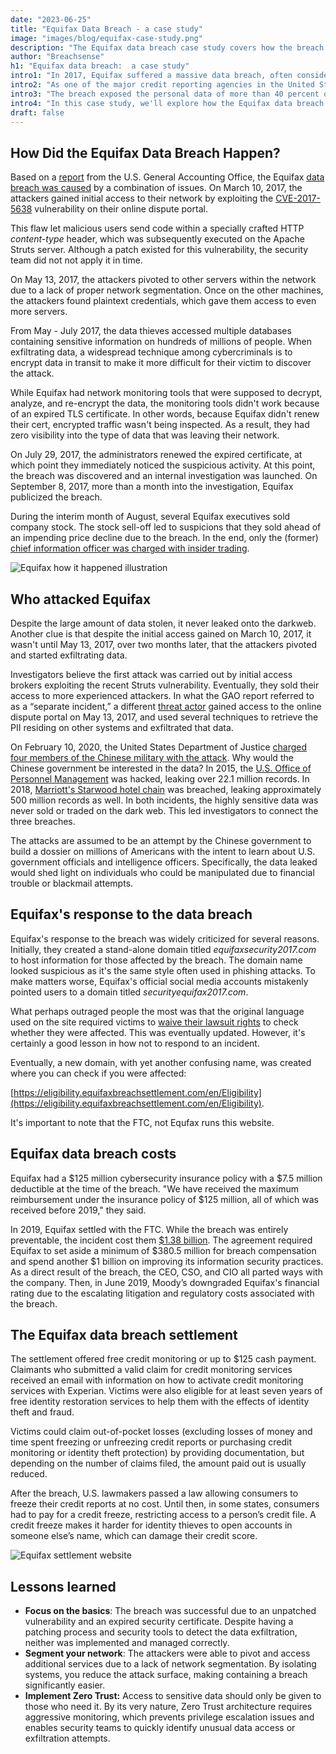```yaml
---
date: "2023-06-25"
title: "Equifax Data Breach - a case study"
image: "images/blog/equifax-case-study.png"
description: "The Equifax data breach case study covers how the breach occurred, the company's response, and the costs associated with the breach." 
author: "Breachsense"
h1: "Equifax data breach:  a case study"
intro1: "In 2017, Equifax suffered a massive data breach, often considered one of the most significant and devastating cybersecurity incidents in history."
intro2: "As one of the major credit reporting agencies in the United States, Equifax held sensitive information on more than 800 million individuals and 88 million businesses worldwide."
intro3: "The breach exposed the personal data of more than 40 percent of the population of the United States (approximately 145 million people). The leaked data included names, birth dates, physical addresses, and Social Security Numbers. A small subset of victims (around 200,000 people) had their credit card numbers exposed as well."
intro4: "In this case study, we'll explore how the Equifax data breach happened, the company's response, the [associated breach costs](https://www.breachsense.com/blog/cost-of-a-data-breach/), and lessons learned."
draft: false
---
```

## How Did the Equifax Data Breach Happen?
Based on a [report](https://www.warren.senate.gov/imo/media/doc/2018.09.06%20GAO%20Equifax%20report.pdf) from the U.S. General Accounting Office, the Equifax [data breach was caused](https://www.breachsense.com/blog/data-breach-causes/) by a combination of issues. On March 10, 2017, the attackers gained initial access to their network by exploiting the [CVE-2017-5638](https://nvd.nist.gov/vuln/detail/CVE-2017-5638) vulnerability on their online dispute portal. 

This flaw let malicious users send code within a specially crafted HTTP *content-type* header, which was subsequently executed on the Apache Struts server. Although a patch existed for this vulnerability, the security team did not not apply it in time.

On May 13, 2017, the attackers pivoted to other servers within the network due to a lack of proper network segmentation. Once on the other machines, the attackers found plaintext credentials, which gave them access to even more servers.

From May - July 2017, the data thieves accessed multiple databases containing sensitive information on hundreds of millions of people. When exfiltrating data, a widespread technique among cybercriminals is to encrypt data in transit to make it more difficult for their victim to discover the attack. 

While Equifax had network monitoring tools that were supposed to decrypt, analyze, and re-encrypt the data, the monitoring tools didn't work because of an expired TLS certificate. In other words, because Equifax didn't renew their cert, encrypted traffic wasn't being inspected. As a result, they had zero visibility into the type of data that was leaving their network.

On July 29, 2017, the administrators renewed the expired certificate, at which point they immediately noticed the suspicious activity. At this point, the breach was discovered and an internal investigation was launched. On September 8, 2017, more than a month into the investigation, Equifax publicized the breach.

During the interim month of August, several Equifax executives sold company stock. The stock sell-off led to suspicions that they sold ahead of an impending price decline due to the breach. In the end, only the (former) [chief information officer was charged with insider trading](https://www.sec.gov/news/press-release/2018-40).

![Equifax how it happened illustration](../equifax-how-it-happened.png)

## Who attacked Equifax
Despite the large amount of data stolen, it never leaked onto the darkweb. Another clue is that despite the initial access gained on March 10, 2017, it wasn't until May 13, 2017, over two months later, that the attackers pivoted and started exfiltrating data.

Investigators believe the first attack was carried out by initial access brokers exploiting the recent Struts vulnerability. Eventually, they sold their access to more experienced attackers. In what the GAO report referred to as a “separate incident,” a different [threat actor](https://www.breachsense.com/ransomware-gangs/) gained access to the online dispute portal on May 13, 2017, and used several techniques to retrieve the PII residing on other systems and exfiltrated that data.

On February 10, 2020, the United States Department of Justice [charged four members of the Chinese military with the attack](https://www.justice.gov/opa/pr/chinese-military-personnel-charged-computer-fraud-economic-espionage-and-wire-fraud-hacking). Why would the Chinese government be interested in the data? In 2015, the [U.S. Office of Personnel Management](https://en.wikipedia.org/wiki/Office_of_Personnel_Management_data_breach) was hacked, leaking over 22.1 million records. In 2018, [ Marriott's Starwood hotel chain](https://www.reuters.com/article/uk-marriott-intnl-cyber-idUKKCN1NZ1AG/) was breached, leaking approximately 500 million records as well. In both incidents, the highly sensitive data was never sold or traded on the dark web. This led investigators to connect the three breaches. 

The attacks are assumed to be an attempt by the Chinese government to build a dossier on millions of Americans with the intent to learn about U.S. government officials and intelligence officers. Specifically, the data leaked would shed light on individuals who could be manipulated due to financial trouble or blackmail attempts.

## Equifax's response to the data breach
Equifax's response to the breach was widely criticized for several reasons. Initially, they created a stand-alone domain titled *equifaxsecurity2017.com* to host information for those affected by the breach. The domain name looked suspicious as it's the same style often used in phishing attacks. To make matters worse, Equifax's official social media accounts mistakenly pointed users to a domain titled *securityequifax2017.com*.

What perhaps outraged people the most was that the original language used on the site required victims to [waive their lawsuit rights](https://www.businessinsider.com/equifax-help-site-mandatory-arbitration-clause-waive-right-to-class-action-lawsuit-2017-9) to check whether they were affected. This was eventually updated. However, it's certainly a good lesson in how not to respond to an incident.

Eventually, a new domain, with yet another confusing name, was created where you can check if you were affected:

[https://eligibility.equifaxbreachsettlement.com/en/Eligibility](https://eligibility.equifaxbreachsettlement.com/en/Eligibility).

It's important to note that the FTC, not Equfax runs this website.

## Equifax data breach costs
Equifax had a $125 million cybersecurity insurance policy with a $7.5 million deductible at the time of the breach. "We have received the maximum reimbursement under the insurance policy of $125 million, all of which was received before 2019," they said.

In 2019, Equifax settled with the FTC. While the breach was entirely preventable, the incident cost them [$1.38 billion](https://www.darkreading.com/cyberattacks-data-breaches/2017-data-breach-will-cost-equifax-at-least-1-38-billion). The agreement required Equifax to set aside a minimum of $380.5 million for breach compensation and spend another $1 billion on improving its information security practices. As a direct result of the breach, the CEO, CSO, and CIO all parted ways with the company. Then, in June 2019, Moody’s downgraded Equifax's financial rating due to the escalating litigation and regulatory costs associated with the breach.

## The Equifax data breach settlement
The settlement offered free credit monitoring or up to $125 cash payment. Claimants who submitted a valid claim for credit monitoring services received an email with information on how to activate credit monitoring services with Experian. Victims were also eligible for at least seven years of free identity restoration services to help them with the effects of identity theft and fraud.

Victims could claim out-of-pocket losses (excluding losses of money and time spent freezing or unfreezing credit reports or purchasing credit monitoring or identity theft protection) by providing documentation, but depending on the number of claims filed, the amount paid out is usually reduced.

After the breach, U.S. lawmakers passed a law allowing consumers to freeze their credit reports at no cost. Until then, in some states, consumers had to pay for a credit freeze, restricting access to a person’s credit file. A credit freeze makes it harder for identity thieves to open accounts in someone else’s name, which can damage their credit score.

![Equifax settlement website](../equifax-settlement.png)
## Lessons learned
- **Focus on the basics**: The breach was successful due to an unpatched vulnerability and an expired security certificate. Despite having a patching process and security tools to detect the data exfiltration, neither was implemented and managed correctly.
- **Segment your network**: The attackers were able to pivot and access additional services due to a lack of network segmentation. By isolating systems, you reduce the attack surface, making containing a breach significantly easier.
- **Implement Zero Trust:** Access to sensitive data should only be given to those who need it. By its very nature, Zero Trust architecture requires aggressive monitoring, which prevents privilege escalation issues and enables security teams to quickly identify unusual data access or exfiltration attempts.


